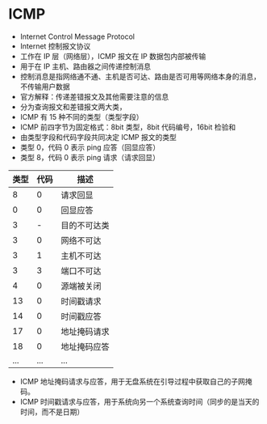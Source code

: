 # ICMP

- Internet Control Message Protocol
- Internet 控制报文协议
- 工作在 IP 层（网络层），ICMP 报文在 IP 数据包内部被传输
- 用于在 IP 主机、路由器之间传递控制消息
- 控制消息是指网络通不通、主机是否可达、路由是否可用等网络本身的消息，不传输用户数据
- 官方解释：传递差错报文及其他需要注意的信息
- 分为查询报文和差错报文两大类，
- ICMP 有 15 种不同的类型（类型字段）
- ICMP 前四字节为固定格式：8bit 类型，8bit 代码编号，16bit 检验和
- 由类型字段和代码字段共同决定 ICMP 报文的类型
- 类型 0，代码 0 表示 ping 应答（回显应答）
- 类型 8，代码 0 表示 ping 请求（请求回显）

|类型|代码|描述|
|---|---|---|
|8  |0  |请求回显|
|0  |0  |回显应答|
|3  |-  | 目的不可达类 |
|3  |0  | 网络不可达 |
|3  |1  | 主机不可达 |
|3  |3  | 端口不可达 |
|4  |0  | 源端被关闭 |
|13  |0  | 时间戳请求 |
|14  |0  | 时间戳应答 |
|17  |0  | 地址掩码请求 |
|18  |0  | 地址掩码应答 |
|... |...|...|


- ICMP 地址掩码请求与应答，用于无盘系统在引导过程中获取自己的子网掩码。
- ICMP 时间戳请求与应答，用于系统向另一个系统查询时间（同步的是当天的时间，而不是日期）
